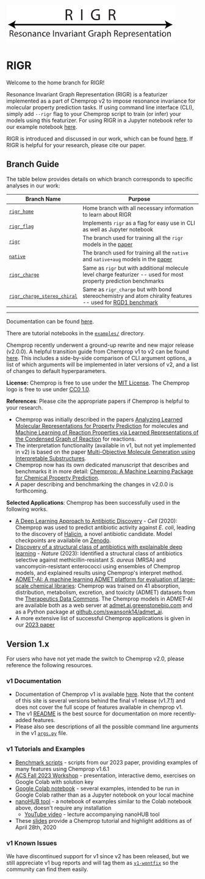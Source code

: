 ![ChemProp Logo](images/rigr_logo.svg)
# RIGR

Welcome to the home branch for RIGR!

Resonance Invariant Graph Representation (RIGR) is a featurizer implemented as a part of Chemprop v2 to impose resonance invariance for molecular property prediction tasks. If using command line interface (CLI), simply add `--rigr` flag to your Chemprop script to train (or infer) your models using this featurizer. For using RIGR in a Jupyter notebook refer to our example notebook [here](https://github.com/akshatzalte/chemprop/blob/rigr_flag/notebooks/rigr_flag_notebook.ipynb). 

RIGR is introduced and discussed in our work, which can be found [here](). If RIGR is helpful for your research, please cite our paper.

## Branch Guide

The table below provides details on which branch corresponds to specific analyses in our work:

| Branch Name     | Purpose                                                   |
|------------------|-----------------------------------------------------------|
| [`rigr_home`](https://github.com/akshatzalte/chemprop/tree/rigr_home)     | Home branch with all necessary information to learn about RIGR |
| [`rigr_flag`](https://github.com/akshatzalte/chemprop/tree/rigr_flag) | Implements `rigr` as a flag for easy use in CLI as well as Jupyter notebook |
| [`rigr`](https://github.com/akshatzalte/chemprop/tree/rigr) | The branch used for training all the `rigr` models in the [paper]() |
| [`native`](https://github.com/akshatzalte/chemprop/tree/native) | The branch used for training all the `native` and `native+aug` models in the [paper]() |
| [`rigr_charge`](https://github.com/akshatzalte/chemprop/tree/rigr_charge)  | Same as `rigr` but with additional molecule level charge featurizer -- used for most property prediction benchmarks |
| [`rigr_charge_stereo_chiral`](https://github.com/akshatzalte/chemprop/tree/rigr_charge_stereo_chiral)  | Same as `rigr_charge` but with bond stereochemistry and atom chirality features -- used for [RGD1 benchmark](./benchmarks/barrier_rgd1_cnho) |


---


Documentation can be found [here](https://chemprop.readthedocs.io/en/main/).

There are tutorial notebooks in the [`examples/`](https://github.com/chemprop/chemprop/tree/main/examples) directory.

Chemprop recently underwent a ground-up rewrite and new major release (v2.0.0). A helpful transition guide from Chemprop v1 to v2 can be found [here](https://docs.google.com/spreadsheets/u/3/d/e/2PACX-1vRshySIknVBBsTs5P18jL4WeqisxDAnDE5VRnzxqYEhYrMe4GLS17w5KeKPw9sged6TmmPZ4eEZSTIy/pubhtml). This includes a side-by-side comparison of CLI argument options, a list of which arguments will be implemented in later versions of v2, and a list of changes to default hyperparameters.

**License:** Chemprop is free to use under the [MIT License](LICENSE.txt). The Chemprop logo is free to use under [CC0 1.0](docs/source/_static/images/logo/LICENSE.txt).

**References**: Please cite the appropriate papers if Chemprop is helpful to your research.

- Chemprop was initially described in the papers [Analyzing Learned Molecular Representations for Property Prediction](https://pubs.acs.org/doi/abs/10.1021/acs.jcim.9b00237) for molecules and [Machine Learning of Reaction Properties via Learned Representations of the Condensed Graph of Reaction](https://doi.org/10.1021/acs.jcim.1c00975) for reactions.
- The interpretation functionality (available in v1, but not yet implemented in v2) is based on the paper [Multi-Objective Molecule Generation using Interpretable Substructures](https://arxiv.org/abs/2002.03244).
- Chemprop now has its own dedicated manuscript that describes and benchmarks it in more detail: [Chemprop: A Machine Learning Package for Chemical Property Prediction](https://doi.org/10.1021/acs.jcim.3c01250).
- A paper describing and benchmarking the changes in v2.0.0 is forthcoming.

**Selected Applications**: Chemprop has been successfully used in the following works.

- [A Deep Learning Approach to Antibiotic Discovery](https://www.cell.com/cell/fulltext/S0092-8674(20)30102-1) - _Cell_ (2020): Chemprop was used to predict antibiotic activity against _E. coli_, leading to the discovery of [Halicin](https://en.wikipedia.org/wiki/Halicin), a novel antibiotic candidate. Model checkpoints are availabile on [Zenodo](https://doi.org/10.5281/zenodo.6527882).
- [Discovery of a structural class of antibiotics with explainable deep learning](https://www.nature.com/articles/s41586-023-06887-8) - _Nature_ (2023): Identified a structural class of antibiotics selective against methicillin-resistant _S. aureus_ (MRSA) and vancomycin-resistant enterococci using ensembles of Chemprop models, and explained results using Chemprop's interpret method.
- [ADMET-AI: A machine learning ADMET platform for evaluation of large-scale chemical libraries](https://academic.oup.com/bioinformatics/advance-article/doi/10.1093/bioinformatics/btae416/7698030?utm_source=authortollfreelink&utm_campaign=bioinformatics&utm_medium=email&guestAccessKey=f4fca1d2-49ec-4b10-b476-5aea3bf37045): Chemprop was trained on 41 absorption, distribution, metabolism, excretion, and toxicity (ADMET) datasets from the [Therapeutics Data Commons](https://tdcommons.ai). The Chemprop models in ADMET-AI are available both as a web server at [admet.ai.greenstonebio.com](https://admet.ai.greenstonebio.com) and as a Python package at [github.com/swansonk14/admet_ai](https://github.com/swansonk14/admet_ai).
- A more extensive list of successful Chemprop applications is given in our [2023 paper](https://doi.org/10.1021/acs.jcim.3c01250)

## Version 1.x

For users who have not yet made the switch to Chemprop v2.0, please reference the following resources.

### v1 Documentation

- Documentation of Chemprop v1 is available [here](https://chemprop.readthedocs.io/en/v1.7.1/). Note that the content of this site is several versions behind the final v1 release (v1.7.1) and does not cover the full scope of features available in chemprop v1.
- The v1 [README](https://github.com/chemprop/chemprop/blob/v1.7.1/README.md) is the best source for documentation on more recently-added features.
- Please also see descriptions of all the possible command line arguments in the v1 [`args.py`](https://github.com/chemprop/chemprop/blob/v1.7.1/chemprop/args.py) file.

### v1 Tutorials and Examples

- [Benchmark scripts](https://github.com/chemprop/chemprop_benchmark) - scripts from our 2023 paper, providing examples of many features using Chemprop v1.6.1
- [ACS Fall 2023 Workshop](https://github.com/chemprop/chemprop-workshop-acs-fall2023) - presentation, interactive demo, exercises on Google Colab with solution key
- [Google Colab notebook](https://colab.research.google.com/github/chemprop/chemprop/blob/v1.7.1/colab_demo.ipynb) - several examples, intended to be run in Google Colab rather than as a Jupyter notebook on your local machine
- [nanoHUB tool](https://nanohub.org/resources/chempropdemo/) - a notebook of examples similar to the Colab notebook above, doesn't require any installation
  - [YouTube video](https://www.youtube.com/watch?v=TeOl5E8Wo2M) - lecture accompanying nanoHUB tool
- These [slides](https://docs.google.com/presentation/d/14pbd9LTXzfPSJHyXYkfLxnK8Q80LhVnjImg8a3WqCRM/edit?usp=sharing) provide a Chemprop tutorial and highlight additions as of April 28th, 2020

### v1 Known Issues

We have discontinued support for v1 since v2 has been released, but we still appreciate v1 bug reports and will tag them as [`v1-wontfix`](https://github.com/chemprop/chemprop/issues?q=label%3Av1-wontfix+) so the community can find them easily.
